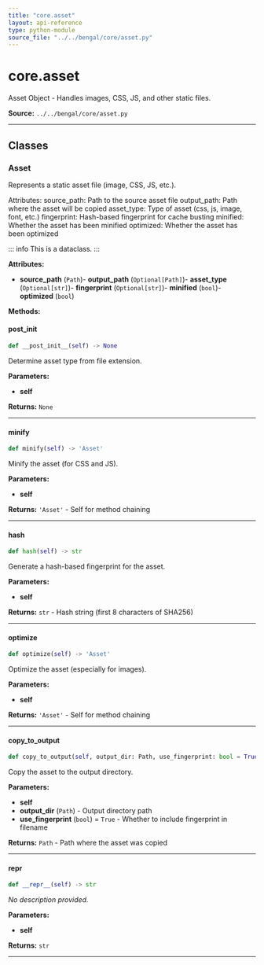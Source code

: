 ```yaml
---
title: "core.asset"
layout: api-reference
type: python-module
source_file: "../../bengal/core/asset.py"
---
```


# core.asset

Asset Object - Handles images, CSS, JS, and other static files.

**Source:** `../../bengal/core/asset.py`

---

## Classes

### Asset


Represents a static asset file (image, CSS, JS, etc.).

Attributes:
    source_path: Path to the source asset file
    output_path: Path where the asset will be copied
    asset_type: Type of asset (css, js, image, font, etc.)
    fingerprint: Hash-based fingerprint for cache busting
    minified: Whether the asset has been minified
    optimized: Whether the asset has been optimized

::: info
This is a dataclass.
:::

**Attributes:**

- **source_path** (`Path`)- **output_path** (`Optional[Path]`)- **asset_type** (`Optional[str]`)- **fingerprint** (`Optional[str]`)- **minified** (`bool`)- **optimized** (`bool`)

**Methods:**

#### __post_init__

```python
def __post_init__(self) -> None
```

Determine asset type from file extension.

**Parameters:**

- **self**

**Returns:** `None`






---
#### minify

```python
def minify(self) -> 'Asset'
```

Minify the asset (for CSS and JS).

**Parameters:**

- **self**

**Returns:** `'Asset'` - Self for method chaining






---
#### hash

```python
def hash(self) -> str
```

Generate a hash-based fingerprint for the asset.

**Parameters:**

- **self**

**Returns:** `str` - Hash string (first 8 characters of SHA256)






---
#### optimize

```python
def optimize(self) -> 'Asset'
```

Optimize the asset (especially for images).

**Parameters:**

- **self**

**Returns:** `'Asset'` - Self for method chaining






---
#### copy_to_output

```python
def copy_to_output(self, output_dir: Path, use_fingerprint: bool = True) -> Path
```

Copy the asset to the output directory.

**Parameters:**

- **self**
- **output_dir** (`Path`) - Output directory path
- **use_fingerprint** (`bool`) = `True` - Whether to include fingerprint in filename

**Returns:** `Path` - Path where the asset was copied






---
#### __repr__

```python
def __repr__(self) -> str
```

*No description provided.*

**Parameters:**

- **self**

**Returns:** `str`






---


